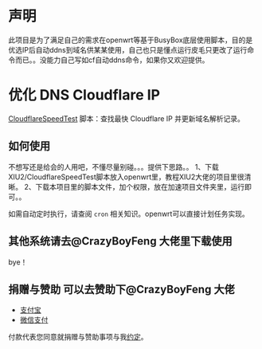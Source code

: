 # 声明
此项目是为了满足自己的需求在openwrt等基于BusyBox底层使用脚本，目的是优选IP后自动ddns到域名供某某使用，自己也只是懂点运行皮毛只更改了运行命令而已。。没能力自己写如cf自动ddns命令，如果你又欢迎提供。
# 优化 DNS Cloudflare IP
[CloudflareSpeedTest](https://github.com/XIU2/CloudflareSpeedTest) 脚本：查找最快 Cloudflare IP 并更新域名解析记录。


## 如何使用
不想写还是给会的人用吧，不懂尽量别碰。。。提供下思路。。
1、下载XIU2/CloudflareSpeedTest脚本放入openwrt里，教程XIU2大佬的项目里很清晰。
2、下载本项目里的脚本文件，加个权限，放在加速项目文件夹里，运行即可。。

如需自动定时执行，请查阅 `cron` 相关知识。openwrt可以直接计划任务实现。

## 其他系统请去@CrazyBoyFeng 大佬里下载使用
bye！

## 捐赠与赞助  可以去赞助下@CrazyBoyFeng 大佬
* [支付宝](https://user-images.githubusercontent.com/1733254/110204402-bbcabc80-7ead-11eb-8bbc-9be2041214c2.png)
* [微信支付](https://user-images.githubusercontent.com/1733254/110204405-bd948000-7ead-11eb-9c8a-13094e252d7a.png)

付款代表您同意就捐赠与赞助事项与我[约定](https://gist.github.com/CrazyBoyFeng/a53994e5cfb129110c150fb6ea802a87#file-donationandsponsorshipagreement-md)。
